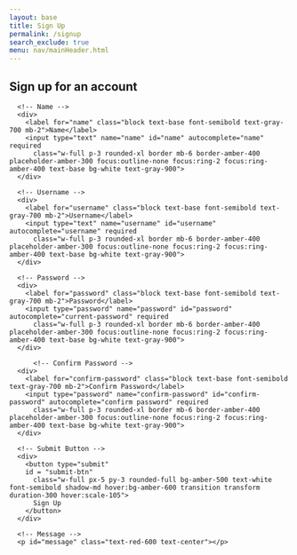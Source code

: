 ```yaml
---
layout: base
title: Sign Up
permalink: /signup
search_exclude: true
menu: nav/mainHeader.html
---
```


<div class="flex min-h-screen items-center justify-center px-4 py-12">
  <div class="w-full max-w-md p-8 bg-white rounded-3xl shadow-xl z-10">
    <h2 class="text-center text-4xl font-extrabold text-amber-500 mb-8">
      Sign up for an account
    </h2>

      <!-- Name -->
      <div>
        <label for="name" class="block text-base font-semibold text-gray-700 mb-2">Name</label>
        <input type="text" name="name" id="name" autocomplete="name" required
          class="w-full p-3 rounded-xl border mb-6 border-amber-400 placeholder-amber-300 focus:outline-none focus:ring-2 focus:ring-amber-400 text-base bg-white text-gray-900">
      </div>

      <!-- Username -->
      <div>
        <label for="username" class="block text-base font-semibold text-gray-700 mb-2">Username</label>
        <input type="text" name="username" id="username" autocomplete="username" required
          class="w-full p-3 rounded-xl border mb-6 border-amber-400 placeholder-amber-300 focus:outline-none focus:ring-2 focus:ring-amber-400 text-base bg-white text-gray-900">
      </div>

      <!-- Password -->
      <div>
        <label for="password" class="block text-base font-semibold text-gray-700 mb-2">Password</label>
        <input type="password" name="password" id="password" autocomplete="current-password" required
          class="w-full p-3 rounded-xl border mb-6 border-amber-400 placeholder-amber-300 focus:outline-none focus:ring-2 focus:ring-amber-400 text-base bg-white text-gray-900">
      </div>

          <!-- Confirm Password -->
      <div>
        <label for="confirm-password" class="block text-base font-semibold text-gray-700 mb-2">Confirm Password</label>
        <input type="password" name="confirm-password" id="confirm-password" autocomplete="confirm password" required
          class="w-full p-3 rounded-xl border mb-6 border-amber-400 placeholder-amber-300 focus:outline-none focus:ring-2 focus:ring-amber-400 text-base bg-white text-gray-900">
      </div>

      <!-- Submit Button -->
      <div>
        <button type="submit"
        id = "submit-btn"
          class="w-full px-5 py-3 rounded-full bg-amber-500 text-white font-semibold shadow-md hover:bg-amber-600 transition transform duration-300 hover:scale-105">
          Sign Up
        </button>
      </div>

      <!-- Message -->
      <p id="message" class="text-red-600 text-center"></p>
  </div>
</div>

<script type="module">
    import { login, pythonURI, fetchOptions } from '{{site.baseurl}}/assets/js/api/config.js';

    const handleSignup = async function() {
      const password = document.getElementById("password").value;
      const confirmPassword = document.getElementById("confirm-password").value;

      // Check if passwords match
      if (password !== confirmPassword) {
          document.getElementById("message").textContent = "Passwords do not match!";
          return false; // Prevent form submission
      }

      const signupOptions = {
          URL: `${pythonURI}/api/user`,
          method: "POST",
          cache: "no-cache",
          body: {
              name: document.getElementById("name").value,
              uid: document.getElementById("username").value,
              password: password,
          }
      };

      fetch(signupOptions.URL, {
          method: signupOptions.method,
          headers: {
              "Content-Type": "application/json"
          },
          body: JSON.stringify(signupOptions.body)
      })
      .then(response => {
          if (!response.ok) {
              throw new Error(`Signup failed: ${response.status}`);
          }
          return response.json();
      })
      .then(data => {
          document.getElementById("message").textContent = "Signup successful!";
          window.location.href = '{{site.baseurl}}/login';
      })
      .catch(error => {
          console.error("Signup Error:", error);
          document.getElementById("message").textContent = `Signup Error: ${error.message}`;
      });

      return false; // Prevent default form submission behavior
  };

  document.getElementById("submit-btn").addEventListener("click", handleSignup)
</script>
